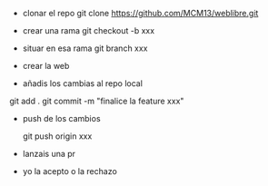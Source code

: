 

- clonar el repo
  git clone  https://github.com/MCM13/weblibre.git

- crear una rama
  git checkout -b xxx

- situar en esa rama
  git branch xxx

- crear la web
  
  
- añadis los cambias al repo local

git add .
git commit -m "finalice la feature xxx"

- push de los cambios
  
  git push origin xxx

- lanzais una pr
- yo la acepto o la rechazo